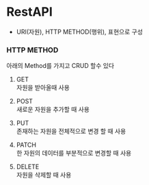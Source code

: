 # RestAPI
- URI(자원), HTTP METHOD(행위), 표현으로 구성

<h3>HTTP METHOD</h3>
아래의 Method를 가지고 CRUD 할수 있다

1. GET <br>
자원을 받아올때 사용

2. POST <br>
새로운 자원을 추가할 때 사용

3. PUT<br>
존재하는 자원을 전체적으로 변경 할 때 사용

4. PATCH<br>
한 자원의 데이터를 부분적으로 변경할 때 사용

5. DELETE<br>
자원을 삭제할 때 사용
